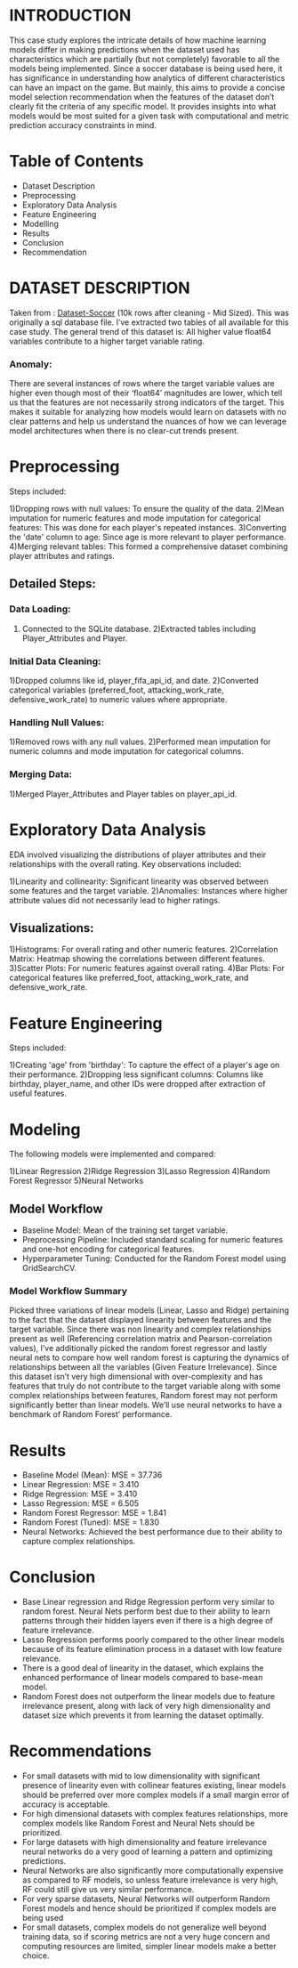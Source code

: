 # INTRODUCTION
This case study explores the intricate details of how machine learning models differ in making predictions when the dataset used has characteristics which are partially (but not completely) favorable to all the models being implemented. Since a soccer database is being used here, it has significance in understanding how analytics of different characteristics can have an impact on the game. But mainly, this aims to provide a concise model selection recommendation when the features of the dataset don’t clearly fit the criteria of any specific model. It provides insights into what models would be most suited for a given task with computational and metric prediction accuracy constraints in mind.

# Table of Contents 

- Dataset Description
- Preprocessing
- Exploratory Data Analysis
- Feature Engineering
- Modelling
- Results
- Conclusion
- Recommendation

# DATASET DESCRIPTION

Taken from : [Dataset-Soccer](https://www.kaggle.com/datasets/hugomathien/soccer)
(10k rows after cleaning - Mid Sized). This was originally a sql database file. I’ve extracted two tables of all available for this case study. The general trend of this dataset is:
All higher value float64 variables contribute to a higher target variable rating.

### Anomaly: 
There are several instances of rows where the target variable values are higher even though most of their ‘float64’ magnitudes are lower, which tell us that the features are not necessarily strong indicators of the target. This makes it suitable for
analyzing how models would learn on datasets with no clear patterns and help us understand the nuances of how we can leverage model architectures when there is no clear-cut trends present.

# Preprocessing
Steps included:

1)Dropping rows with null values: To ensure the quality of the data.
2)Mean imputation for numeric features and mode imputation for categorical features: This was done for each player's repeated instances.
3)Converting the 'date' column to age: Since age is more relevant to player performance.
4)Merging relevant tables: This formed a comprehensive dataset combining player attributes and ratings.

## Detailed Steps:

### Data Loading:

1) Connected to the SQLite database.
2)Extracted tables including Player_Attributes and Player.

### Initial Data Cleaning:

1)Dropped columns like id, player_fifa_api_id, and date.
2)Converted categorical variables (preferred_foot, attacking_work_rate, defensive_work_rate) to numeric values where appropriate.

### Handling Null Values:
    
1)Removed rows with any null values.
2)Performed mean imputation for numeric columns and mode imputation for categorical columns.

### Merging Data:

1)Merged Player_Attributes and Player tables on player_api_id.

# Exploratory Data Analysis

EDA involved visualizing the distributions of player attributes and their relationships with the overall rating. Key observations included:

1)Linearity and collinearity: Significant linearity was observed between some features and the target variable.
2)Anomalies: Instances where higher attribute values did not necessarily lead to higher ratings.

## Visualizations:

1)Histograms: For overall rating and other numeric features.
2)Correlation Matrix: Heatmap showing the correlations between different features.
3)Scatter Plots: For numeric features against overall rating.
4)Bar Plots: For categorical features like preferred_foot, attacking_work_rate, and defensive_work_rate.

# Feature Engineering

Steps included:

1)Creating 'age' from 'birthday': To capture the effect of a player's age on their performance.
2)Dropping less significant columns: Columns like birthday, player_name, and other IDs were dropped after extraction of useful features.

# Modeling

The following models were implemented and compared:

1)Linear Regression
2)Ridge Regression
3)Lasso Regression
4)Random Forest Regressor
5)Neural Networks

## Model Workflow
- Baseline Model: Mean of the training set target variable.
- Preprocessing Pipeline: Included standard scaling for numeric features and one-hot encoding for categorical features.
- Hyperparameter Tuning: Conducted for the Random Forest model using GridSearchCV.

### Model Workflow Summary

Picked three variations of linear models (Linear, Lasso and Ridge) pertaining to the fact that the dataset displayed linearity between features and the target variable. Since there was non linearity and complex relationships present as well (Referencing correlation matrix and Pearson-correlation values), I’ve additionally picked the random forest regressor and lastly neural nets to compare how well random forest is capturing the dynamics of relationships between all the variables (Given Feature Irrelevance). Since this dataset isn’t very high dimensional with over-complexity and has features that truly do not contribute to the target variable along with some complex relationships between features, Random forest may not perform significantly better than linear models. We’ll use neural networks to have a benchmark of Random Forest’ performance.



# Results

- Baseline Model (Mean): MSE = 37.736
- Linear Regression: MSE = 3.410
- Ridge Regression: MSE = 3.410
- Lasso Regression: MSE = 6.505
- Random Forest Regressor: MSE = 1.841
- Random Forest (Tuned): MSE = 1.830
- Neural Networks: Achieved the best performance due to their ability to capture complex relationships.

# Conclusion

- Base Linear regression and Ridge Regression perform very similar to random forest. Neural Nets perform best due to their ability to learn patterns through their hidden layers even if there is a high degree of feature irrelevance.
- Lasso Regression performs poorly compared to the other linear models because of its feature elimination process in a dataset with low feature relevance.
- There is a good deal of linearity in the dataset, which explains the enhanced performance of linear models compared to base-mean model.
- Random Forest does not outperform the linear models due to feature irrelevance present, along with lack of very high dimensionality and dataset size which prevents it from learning the dataset optimally.
 

# Recommendations

- For small datasets with mid to low dimensionality with significant presence of linearity even with collinear features existing, linear models should be preferred over more complex models if a small margin error of accuracy is acceptable.
- For high dimensional datasets with complex features relationships, more complex models like Random Forest and Neural Nets should be prioritized.
- For large datasets with high dimensionality and feature irrelevance neural networks do a very good of learning a pattern and optimizing predictions.
- Neural Networks are also significantly more computationally expensive as compared to RF models, so unless feature irrelevance is very high, RF could still give us very similar performance.
- For very sparse datasets, Neural Networks will outperform Random Forest models and hence should be prioritized if complex models are being used
- For small datasets, complex models do not generalize well beyond training data, so if scoring metrics are not a very huge concern and computing resources are limited, simpler linear models make a better choice.








